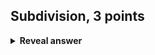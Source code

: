 ## Subdivision, 3 points
<details>
<summary><b>Reveal answer</b></summary>
- Easy to manipulate<br>- Not confined to quadrilateral meshes<br>- Requires lots of memory
</details>
